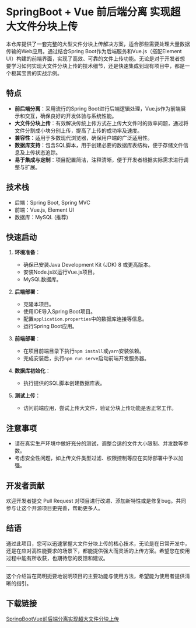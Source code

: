 # SpringBoot + Vue 前后端分离 实现超大文件分块上传

本仓库提供了一套完整的大型文件分块上传解决方案，适合那些需要处理大量数据传输的Web应用。通过结合Spring Boot作为后端服务和Vue.js（搭配Element UI）构建的前端界面，实现了高效、可靠的文件上传功能。无论是对于开发者想要学习如何实现大文件分块上传的技术细节，还是快速集成到现有项目中，都是一个极其宝贵的实战示例。

## 特点

- **前后端分离**：采用流行的Spring Boot进行后端逻辑处理，Vue.js作为前端展示和交互，确保良好的开发体验与系统性能。
- **大文件分块上传**：有效解决传统上传方式在上传大文件时的效率问题，通过将文件分割成小块分别上传，提高了上传的成功率及速度。
- **兼容性**：适用于多数现代浏览器，确保用户端的广泛适用性。
- **数据库支持**：包含SQL脚本，用于创建必要的数据库表结构，便于存储文件信息及上传状态追踪。
- **易于集成与定制**：项目配置简洁，注释清晰，便于开发者根据实际需求进行调整与扩展。

## 技术栈

- 后端：Spring Boot, Spring MVC
- 前端：Vue.js, Element UI
- 数据库：MySQL (推荐)

## 快速启动

1. **环境准备**：
   - 确保已安装Java Development Kit (JDK) 8 或更高版本。
   - 安装Node.js以运行Vue.js项目。
   - MySQL数据库。

2. **后端部署**：
   - 克隆本项目。
   - 使用IDE导入Spring Boot项目。
   - 配置`application.properties`中的数据库连接等信息。
   - 运行Spring Boot应用。

3. **前端部署**：
   - 在项目前端目录下执行`npm install`或`yarn`安装依赖。
   - 完成安装后，执行`npm run serve`启动前端开发服务器。

4. **数据库初始化**：
   - 执行提供的SQL脚本创建数据库表。

5. **测试上传**：
   - 访问前端应用，尝试上传大文件，验证分块上传功能是否正常工作。

## 注意事项

- 请在真实生产环境中做好充分的测试，调整合适的文件大小限制、并发数等参数。
- 考虑安全性问题，如上传文件类型过滤、权限控制等应在实际部署中予以加强。

## 开发者贡献

欢迎开发者提交 Pull Request 对项目进行改进、添加新特性或是修复bug。共同参与让这个开源项目更完善，帮助更多人。

## 结语

通过此项目，您可以迅速掌握大文件分块上传的核心技术，无论是在日常开发中，还是在应对高性能要求的场景下，都能提供强大而灵活的上传方案。希望您在使用过程中能有所收获，也期待您的反馈和建议。

---

这个介绍旨在简明扼要地说明项目的主要功能与使用方法，希望能为使用者提供清晰的指引。

## 下载链接

[SpringBootVue前后端分离实现超大文件分块上传](https://pan.quark.cn/s/1bebfbe91cde)